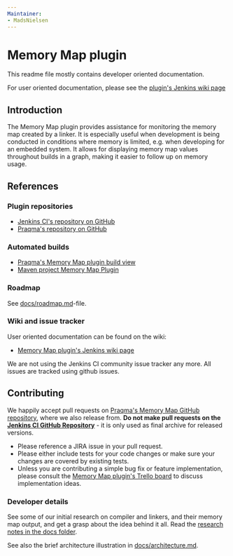 ```yaml
---
Maintainer:
- MadsNielsen
---
```


# Memory Map plugin

This readme file mostly contains developer oriented documentation.

For user oriented documentation, please see the [plugin's Jenkins wiki page](https://wiki.jenkins-ci.org/display/JENKINS/Memory+Map+Plugin)

## Introduction
The Memory Map plugin provides assistance for monitoring the memory map created by a linker. It is especially useful when development is being conducted in conditions where memory is limited, e.g. when developing for an embedded system.
It allows for displaying memory map values throughout builds in a graph, making it easier to follow up on memory usage.

## References

### Plugin repositories
* [Jenkins CI's repository on GitHub](https://github.com/jenkinsci/memory-map-plugin)
* [Praqma's repository on GitHub](https://github.com/Praqma/memory-map-plugin)

### Automated builds
* [Praqma's Memory Map plugin build view](http://code.praqma.net/ci/view/Open%20Source/view/Memory%20Map%20Plugin/)
* [Maven project Memory Map Plugin](https://jenkins.ci.cloudbees.com/job/plugins/job/memory-map-plugin/)

### Roadmap

See [docs/roadmap.md](docs/roadmap.md)-file.

### Wiki and issue tracker

User oriented documentation can be found on the wiki:
* [Memory Map plugin's Jenkins wiki page](https://wiki.jenkins-ci.org/display/JENKINS/Memory+Map+Plugin)

We are not using the Jenkins CI community issue tracker any more. All issues are tracked using github issues.

## Contributing

We happily accept pull requests on [Praqma's Memory Map GitHub repository](https://github.com/Praqma/memory-map-plugin), where we also release from. **Do not make pull requests on the [Jenkins CI GitHub Repository](https://github.com/jenkinsci/pretested-integration-plugin)** - it is only used as final archive for released versions.

* Please reference a JIRA issue in your pull request.
* Please either include tests for your code changes or make sure your changes are covered by existing tests.
* Unless you are contributing a simple bug fix or feature implementation, please consult the  [Memory Map plugin's Trello board](https://trello.com/b/eOsTMooO/memory-map-plugin-for-jenkins-ci) to discuss implementation ideas.

### Developer details

See some of our initial research on compiler and linkers, and their memory map output, and get a grasp about the idea behind it all. Read the [research notes in the docs folder](docs/ResearchNotes.md).

See also the brief architecture illustration in [docs/architecture.md](docs/architecture.md).
